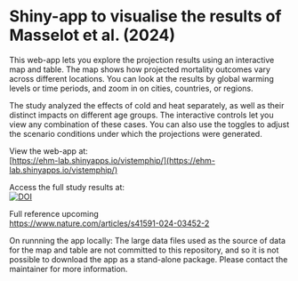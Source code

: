 # Shiny-app to visualise the results of Masselot et al. (2024)

This web-app lets you explore the projection results using an interactive map and table. The map shows how projected mortality outcomes vary across different locations. You can look at the results by global warming levels or time periods, and zoom in on cities, countries, or regions.

The study analyzed the effects of cold and heat separately, as well as their distinct impacts on different age groups. The interactive controls let you view any combination of these cases. You can also use the toggles to adjust the scenario conditions under which the projections were generated.


View the web-app at:  
[https://ehm-lab.shinyapps.io/vistemphip/](https://ehm-lab.shinyapps.io/vistemphip/)

Access the full study results at:  
[![DOI](https://zenodo.org/badge/DOI/10.5281/zenodo.14004322.svg)](https://doi.org/10.5281/zenodo.14004322)


Full reference upcoming  
https://www.nature.com/articles/s41591-024-03452-2


On runnning the app locally:
The large data files used as the source of data for the map and table are not committed to this repository, and so it is not possible to download the app as a stand-alone package. Please contact the maintainer for more information.
